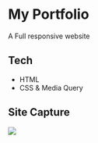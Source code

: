 # My Portfolio
A Full responsive website

## Tech
- HTML 
- CSS & Media Query

## Site Capture

<img src = "https://user-images.githubusercontent.com/92605303/188533931-5ed4deb3-5176-43f5-b8b0-65b12893ea54.png" >
